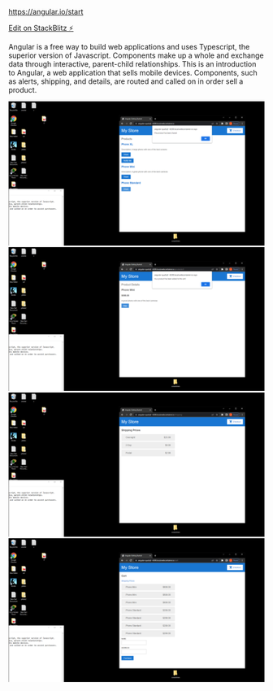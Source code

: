 https://angular.io/start

[Edit on StackBlitz ⚡️](https://stackblitz.com/edit/angular-qua5qf)

Angular is a free way to build web applications and uses Typescript, the superior version of Javascript.
Components make up a whole and exchange data through interactive, parent-child relationships.
This is an introduction to Angular, a web application that sells mobile devices.
Components, such as alerts, shipping, and details, are routed and called on in order sell a product.

![](screenshots/alerts.png)
![](screenshots/cart.png)
![](screenshots/shipping.png)
![](screenshots/checkout_form.png)
